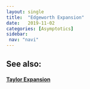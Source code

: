 ```yaml
---
layout: single
title:  "Edgeworth Expansion"
date:   2019-11-02
categories: [Asymptotics]
sidebar: 
 nav: "navi"
---
```


<object data="/assets/statistics/Edgeworth.pdf" type="application/pdf" width="100%" height="100%">
</object>

<h2> See also: </h2>
<h4>
	<a href="taylor"> Taylor Expansion </a>
</h4>